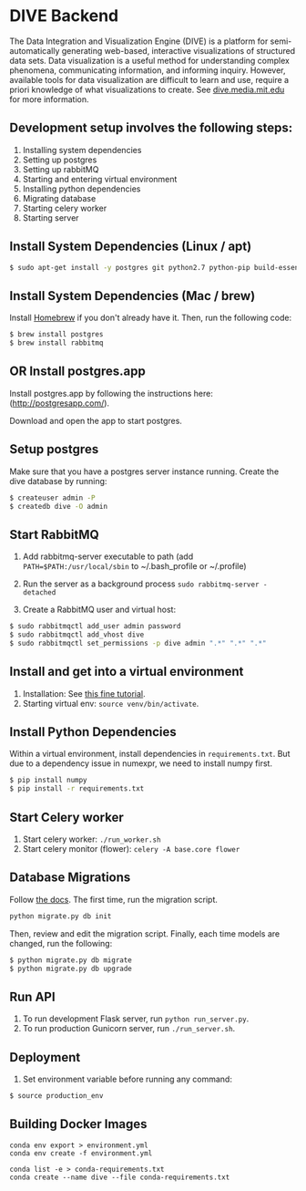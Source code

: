 DIVE Backend
=================================================
The Data Integration and Visualization Engine (DIVE) is a platform for semi-automatically generating web-based, interactive visualizations of structured data sets. Data visualization is a useful method for understanding complex phenomena, communicating information, and informing inquiry. However, available tools for data visualization are difficult to learn and use, require a priori knowledge of what visualizations to create. See [dive.media.mit.edu](http://dive.media.mit.edu) for more information.

Development setup involves the following steps:
--------
1. Installing system dependencies
2. Setting up postgres
3. Setting up rabbitMQ
4. Starting and entering virtual environment
5. Installing python dependencies
6. Migrating database
7. Starting celery worker
8. Starting server


Install System Dependencies (Linux / apt)
---------
```bash
$ sudo apt-get install -y postgres git python2.7 python-pip build-essential python-dev libffi-dev liblapack-dev gfortran rabbitmq-server
```

Install System Dependencies (Mac / brew)
---------
Install [Homebrew](http://brew.sh/) if you don't already have it. Then, run the following code:
```bash
$ brew install postgres
$ brew install rabbitmq
```
OR Install postgres.app
---------
Install postgres.app by following the instructions here: (http://postgresapp.com/).

Download and open the app to start postgres.

Setup postgres
---------
Make sure that you have a postgres server instance running. Create the dive database by running:
```bash
$ createuser admin -P
$ createdb dive -O admin
```

Start RabbitMQ
---------
1. Add rabbitmq-server executable to path (add `PATH=$PATH:/usr/local/sbin` to ~/.bash_profile or ~/.profile)
2. Run the server as a background process
`sudo rabbitmq-server -detached`

3. Create a RabbitMQ user and virtual host:
```bash
$ sudo rabbitmqctl add_user admin password
$ sudo rabbitmqctl add_vhost dive
$ sudo rabbitmqctl set_permissions -p dive admin ".*" ".*" ".*"
```


Install and get into a virtual environment
---------
1. Installation: See [this fine tutorial](http://simononsoftware.com/virtualenv-tutorial/).
2. Starting virtual env: `source venv/bin/activate`.


Install Python Dependencies
---------
Within a virtual environment, install dependencies in `requirements.txt`. But due to a dependency issue in numexpr, we need to install numpy first.
```bash
$ pip install numpy
$ pip install -r requirements.txt
```

Start Celery worker
---------
1. Start celery worker: `./run_worker.sh`
2. Start celery monitor (flower): `celery -A base.core flower`


Database Migrations
--------
Follow [the docs](https://flask-migrate.readthedocs.org/en/latest/). The first time, run the migration script.
```bash
python migrate.py db init
```

Then, review and edit the migration script. Finally, each time models are changed, run the following:
```bash
$ python migrate.py db migrate
$ python migrate.py db upgrade
```

Run API
---------
1. To run development Flask server, run `python run_server.py`.
2. To run production Gunicorn server, run `./run_server.sh`.

Deployment
--------
1. Set environment variable before running any command:
```bash
$ source production_env
```

Building Docker Images
--------

```
conda env export > environment.yml
conda env create -f environment.yml

conda list -e > conda-requirements.txt
conda create --name dive --file conda-requirements.txt
```
